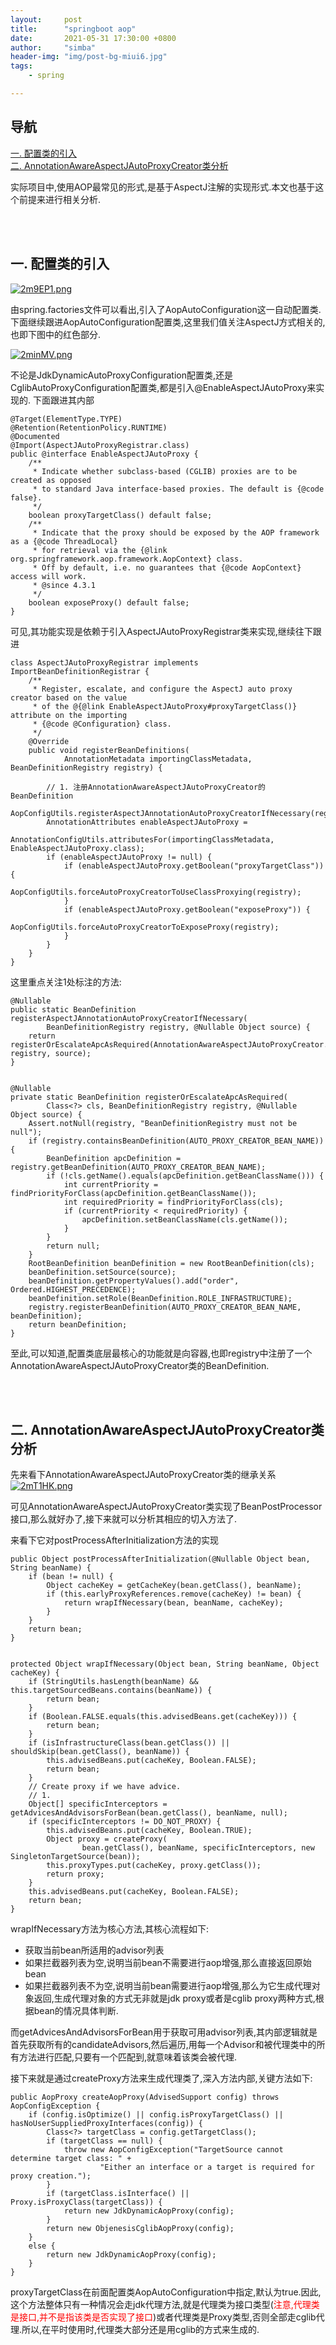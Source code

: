 ```yaml
---
layout:     post
title:      "springboot aop"
date:       2021-05-31 17:30:00 +0800
author:     "simba"
header-img: "img/post-bg-miui6.jpg"
tags:
    - spring

---
```









## 导航
[一. 配置类的引入](#jump1)
<br>
[二. AnnotationAwareAspectJAutoProxyCreator类分析](#jump2)
<br>











实际项目中,使用AOP最常见的形式,是基于AspectJ注解的实现形式.本文也基于这个前提来进行相关分析.<br>



<br><br>
## <span id="jump1">一. 配置类的引入</span>

[![2m9EP1.png](https://z3.ax1x.com/2021/05/31/2m9EP1.png)](https://imgtu.com/i/2m9EP1)

由spring.factories文件可以看出,引入了AopAutoConfiguration这一自动配置类.下面继续跟进AopAutoConfiguration配置类,这里我们值关注AspectJ方式相关的,也即下图中的红色部分.

[![2minMV.png](https://z3.ax1x.com/2021/05/31/2minMV.png)](https://imgtu.com/i/2minMV)

不论是JdkDynamicAutoProxyConfiguration配置类,还是CglibAutoProxyConfiguration配置类,都是引入@EnableAspectJAutoProxy来实现的. 下面跟进其内部
```
@Target(ElementType.TYPE)
@Retention(RetentionPolicy.RUNTIME)
@Documented
@Import(AspectJAutoProxyRegistrar.class)
public @interface EnableAspectJAutoProxy {
    /**
     * Indicate whether subclass-based (CGLIB) proxies are to be created as opposed
     * to standard Java interface-based proxies. The default is {@code false}.
     */
    boolean proxyTargetClass() default false;
    /**
     * Indicate that the proxy should be exposed by the AOP framework as a {@code ThreadLocal}
     * for retrieval via the {@link org.springframework.aop.framework.AopContext} class.
     * Off by default, i.e. no guarantees that {@code AopContext} access will work.
     * @since 4.3.1
     */
    boolean exposeProxy() default false;
}
```

可见,其功能实现是依赖于引入AspectJAutoProxyRegistrar类来实现,继续往下跟进

```
class AspectJAutoProxyRegistrar implements ImportBeanDefinitionRegistrar {
    /**
     * Register, escalate, and configure the AspectJ auto proxy creator based on the value
     * of the @{@link EnableAspectJAutoProxy#proxyTargetClass()} attribute on the importing
     * {@code @Configuration} class.
     */
    @Override
    public void registerBeanDefinitions(
            AnnotationMetadata importingClassMetadata, BeanDefinitionRegistry registry) {

        // 1. 注册AnnotationAwareAspectJAutoProxyCreator的BeanDefinition
        AopConfigUtils.registerAspectJAnnotationAutoProxyCreatorIfNecessary(registry);
        AnnotationAttributes enableAspectJAutoProxy =
                AnnotationConfigUtils.attributesFor(importingClassMetadata, EnableAspectJAutoProxy.class);
        if (enableAspectJAutoProxy != null) {
            if (enableAspectJAutoProxy.getBoolean("proxyTargetClass")) {
                AopConfigUtils.forceAutoProxyCreatorToUseClassProxying(registry);
            }
            if (enableAspectJAutoProxy.getBoolean("exposeProxy")) {
                AopConfigUtils.forceAutoProxyCreatorToExposeProxy(registry);
            }
        }
    }
}
```

这里重点关注1处标注的方法:
```
@Nullable
public static BeanDefinition registerAspectJAnnotationAutoProxyCreatorIfNecessary(
        BeanDefinitionRegistry registry, @Nullable Object source) {
    return registerOrEscalateApcAsRequired(AnnotationAwareAspectJAutoProxyCreator.class, registry, source);
}


@Nullable
private static BeanDefinition registerOrEscalateApcAsRequired(
        Class<?> cls, BeanDefinitionRegistry registry, @Nullable Object source) {
    Assert.notNull(registry, "BeanDefinitionRegistry must not be null");
    if (registry.containsBeanDefinition(AUTO_PROXY_CREATOR_BEAN_NAME)) {
        BeanDefinition apcDefinition = registry.getBeanDefinition(AUTO_PROXY_CREATOR_BEAN_NAME);
        if (!cls.getName().equals(apcDefinition.getBeanClassName())) {
            int currentPriority = findPriorityForClass(apcDefinition.getBeanClassName());
            int requiredPriority = findPriorityForClass(cls);
            if (currentPriority < requiredPriority) {
                apcDefinition.setBeanClassName(cls.getName());
            }
        }
        return null;
    }
    RootBeanDefinition beanDefinition = new RootBeanDefinition(cls);
    beanDefinition.setSource(source);
    beanDefinition.getPropertyValues().add("order", Ordered.HIGHEST_PRECEDENCE);
    beanDefinition.setRole(BeanDefinition.ROLE_INFRASTRUCTURE);
    registry.registerBeanDefinition(AUTO_PROXY_CREATOR_BEAN_NAME, beanDefinition);
    return beanDefinition;
}
```

至此,可以知道,配置类底层最核心的功能就是向容器,也即registry中注册了一个AnnotationAwareAspectJAutoProxyCreator类的BeanDefinition.<br>



<br><br>
## <span id="jump2">二. AnnotationAwareAspectJAutoProxyCreator类分析</span>

先来看下AnnotationAwareAspectJAutoProxyCreator类的继承关系
[![2mT1HK.png](https://z3.ax1x.com/2021/06/01/2mT1HK.png)](https://imgtu.com/i/2mT1HK)

可见AnnotationAwareAspectJAutoProxyCreator类实现了BeanPostProcessor接口,那么就好办了,接下来就可以分析其相应的切入方法了.<br>

来看下它对postProcessAfterInitialization方法的实现
```
public Object postProcessAfterInitialization(@Nullable Object bean, String beanName) {
    if (bean != null) {
        Object cacheKey = getCacheKey(bean.getClass(), beanName);
        if (this.earlyProxyReferences.remove(cacheKey) != bean) {
            return wrapIfNecessary(bean, beanName, cacheKey);
        }
    }
    return bean;
}


protected Object wrapIfNecessary(Object bean, String beanName, Object cacheKey) {
    if (StringUtils.hasLength(beanName) && this.targetSourcedBeans.contains(beanName)) {
        return bean;
    }
    if (Boolean.FALSE.equals(this.advisedBeans.get(cacheKey))) {
        return bean;
    }
    if (isInfrastructureClass(bean.getClass()) || shouldSkip(bean.getClass(), beanName)) {
        this.advisedBeans.put(cacheKey, Boolean.FALSE);
        return bean;
    }
    // Create proxy if we have advice.
    // 1.
    Object[] specificInterceptors = getAdvicesAndAdvisorsForBean(bean.getClass(), beanName, null);
    if (specificInterceptors != DO_NOT_PROXY) {
        this.advisedBeans.put(cacheKey, Boolean.TRUE);
        Object proxy = createProxy(
                bean.getClass(), beanName, specificInterceptors, new SingletonTargetSource(bean));
        this.proxyTypes.put(cacheKey, proxy.getClass());
        return proxy;
    }
    this.advisedBeans.put(cacheKey, Boolean.FALSE);
    return bean;
}
```

wrapIfNecessary方法为核心方法,其核心流程如下:
* 获取当前bean所适用的advisor列表
* 如果拦截器列表为空,说明当前bean不需要进行aop增强,那么直接返回原始bean
* 如果拦截器列表不为空,说明当前bean需要进行aop增强,那么为它生成代理对象返回,生成代理对象的方式无非就是jdk proxy或者是cglib proxy两种方式,根据bean的情况具体判断.

而getAdvicesAndAdvisorsForBean用于获取可用advisor列表,其内部逻辑就是首先获取所有的candidateAdvisors,然后遍历,用每一个Advisor和被代理类中的所有方法进行匹配,只要有一个匹配到,就意味着该类会被代理.<br>

接下来就是通过createProxy方法来生成代理类了,深入方法内部,关键方法如下:
```
public AopProxy createAopProxy(AdvisedSupport config) throws AopConfigException {
    if (config.isOptimize() || config.isProxyTargetClass() || hasNoUserSuppliedProxyInterfaces(config)) {
        Class<?> targetClass = config.getTargetClass();
        if (targetClass == null) {
            throw new AopConfigException("TargetSource cannot determine target class: " +
                    "Either an interface or a target is required for proxy creation.");
        }
        if (targetClass.isInterface() || Proxy.isProxyClass(targetClass)) {
            return new JdkDynamicAopProxy(config);
        }
        return new ObjenesisCglibAopProxy(config);
    }
    else {
        return new JdkDynamicAopProxy(config);
    }
}
```

proxyTargetClass在前面配置类AopAutoConfiguration中指定,默认为true.因此,这个方法整体只有一种情况会走jdk代理方法,就是代理类为接口类型(<font color="red">注意,代理类是接口,并不是指该类是否实现了接口</font>)或者代理类是Proxy类型,否则全部走cglib代理.所以,在平时使用时,代理类大部分还是用cglib的方式来生成的.<br>